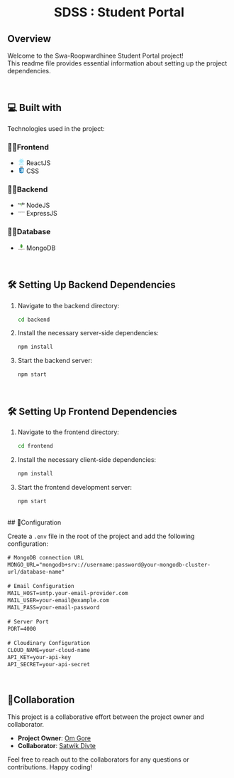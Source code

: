 <h1 align="center" id="title">SDSS : Student Portal</h1>

## Overview

Welcome to the Swa-Roopwardhinee Student Portal project! <br>This readme file provides essential information about setting up the project dependencies.

<br/>
<h2>💻 Built with</h2>

Technologies used in the project:

<h3>👨‍💻Frontend</h3>

*    <img src="https://raw.githubusercontent.com/devicons/devicon/master/icons/react/react-original-wordmark.svg" alt="react" width="15" height="15"/> ReactJS
*   <img
                src="https://raw.githubusercontent.com/devicons/devicon/master/icons/css3/css3-original-wordmark.svg"
                alt="css3" width="15" height="15" /> CSS

<h3>👨‍💻Backend</h3>

*   <img src="https://raw.githubusercontent.com/devicons/devicon/master/icons/nodejs/nodejs-original-wordmark.svg"
                alt="nodejs" width="15" height="15" /> NodeJS
*   <img src="https://raw.githubusercontent.com/devicons/devicon/master/icons/express/express-original-wordmark.svg"
                alt="express" width="15" height="15" /> ExpressJS

<h3>👨‍💻Database</h3>

*   <img
                src="https://raw.githubusercontent.com/devicons/devicon/master/icons/mongodb/mongodb-original-wordmark.svg"
                alt="mongodb" width="15" height="15" /> MongoDB
<br/>
<h2>🛠️ Setting Up Backend Dependencies</h2>

1. Navigate to the backend directory:

    ```bash
    cd backend
    ```

2. Install the necessary server-side dependencies:

    ```bash
    npm install
    ```

3. Start the backend server:

    ```bash
    npm start
    ```
<br/>
<h2>🛠️ Setting Up Frontend Dependencies</h2>

1. Navigate to the frontend directory:

    ```bash
    cd frontend
    ```

2. Install the necessary client-side dependencies:

    ```bash
    npm install
    ```

3. Start the frontend development server:

    ```bash
    npm start
    ```
<br/>
## 🧐Configuration

Create a `.env` file in the root of the project and add the following configuration:

```env
# MongoDB connection URL
MONGO_URL="mongodb+srv://username:password@your-mongodb-cluster-url/database-name"

# Email Configuration
MAIL_HOST=smtp.your-email-provider.com
MAIL_USER=your-email@example.com
MAIL_PASS=your-email-password

# Server Port
PORT=4000

# Cloudinary Configuration
CLOUD_NAME=your-cloud-name
API_KEY=your-api-key
API_SECRET=your-api-secret

```
<br/>

## 🍰Collaboration

This project is a collaborative effort between the project owner and collaborator.

- **Project Owner**: [Om Gore](https://github.com/om9011)
- **Collaborator**: [Satwik Divte](https://github.com/satwikdivate)

Feel free to reach out to the collaborators for any questions or contributions. Happy coding!
